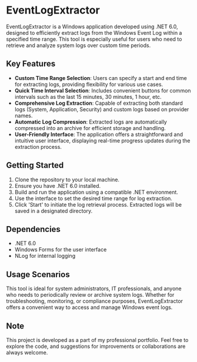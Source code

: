# EventLogExtractor

EventLogExtractor is a Windows application developed using .NET 6.0, designed to efficiently extract logs from the Windows Event Log within a specified time range. This tool is especially useful for users who need to retrieve and analyze system logs over custom time periods.

## Key Features

- **Custom Time Range Selection**: Users can specify a start and end time for extracting logs, providing flexibility for various use cases.
- **Quick Time Interval Selection**: Includes convenient buttons for common intervals such as the last 15 minutes, 30 minutes, 1 hour, etc.
- **Comprehensive Log Extraction**: Capable of extracting both standard logs (System, Application, Security) and custom logs based on provider names.
- **Automatic Log Compression**: Extracted logs are automatically compressed into an archive for efficient storage and handling.
- **User-Friendly Interface**: The application offers a straightforward and intuitive user interface, displaying real-time progress updates during the extraction process.

## Getting Started

1. Clone the repository to your local machine.
2. Ensure you have .NET 6.0 installed.
3. Build and run the application using a compatible .NET environment.
4. Use the interface to set the desired time range for log extraction.
5. Click 'Start' to initiate the log retrieval process. Extracted logs will be saved in a designated directory.

## Dependencies

- .NET 6.0
- Windows Forms for the user interface
- NLog for internal logging

## Usage Scenarios

This tool is ideal for system administrators, IT professionals, and anyone who needs to periodically review or archive system logs. Whether for troubleshooting, monitoring, or compliance purposes, EventLogExtractor offers a convenient way to access and manage Windows event logs.

## Note

This project is developed as a part of my professional portfolio. Feel free to explore the code, and suggestions for improvements or collaborations are always welcome.

